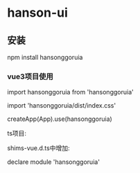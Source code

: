 # hanson-ui

## 安装
npm install hansonggoruia

### vue3项目使用
import hansonggoruia from 'hansonggoruia'

import 'hansonggoruia/dist/index.css'

createApp(App).use(hansonggoruia)

ts项目:

shims-vue.d.ts中增加:

declare module 'hansonggoruia'
